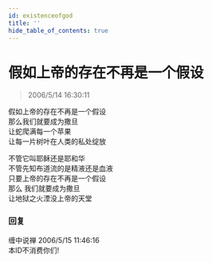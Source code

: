 ```yaml
---
id: existenceofgod
title: ''
hide_table_of_contents: true
---
```


# 假如上帝的存在不再是一个假设

> 2006/5/14 16:30:11

<div style={{fontSize: '16px', fontWeight: 'normal', textAlign: 'left'}}>

假如上帝的存在不再是一个假设<br/>
那么我们就要成为撒旦<br/>
让蛇爬满每一个苹果<br/>
让每一片树叶在人类的私处绽放

不管它叫耶稣还是耶和华<br/>
不管先知布道流的是精液还是血液<br/>
只要上帝的存在不再是一个假设<br/>
那么 我们就要成为撒旦<br/>
让地狱之火湮没上帝的天堂
</div>

### 回复

<div class='blog-comment'>
<span class='blog-comment-chan'>缠中说禅</span> 2006/5/15 11:46:16<br/>
本ID不消费你们!
</div>
